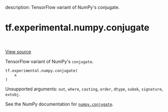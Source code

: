 description: TensorFlow variant of NumPy's conjugate.

<div itemscope itemtype="http://developers.google.com/ReferenceObject">
<meta itemprop="name" content="tf.experimental.numpy.conjugate" />
<meta itemprop="path" content="Stable" />
</div>

# tf.experimental.numpy.conjugate

<!-- Insert buttons and diff -->

<table class="tfo-notebook-buttons tfo-api nocontent" align="left">

</table>

<a target="_blank" href="/code/stable/tensorflow/python/ops/numpy_ops/np_math_ops.py">View source</a>



TensorFlow variant of NumPy's `conjugate`.

<pre class="devsite-click-to-copy prettyprint lang-py tfo-signature-link">
<code>tf.experimental.numpy.conjugate(
    x
)
</code></pre>



<!-- Placeholder for "Used in" -->

Unsupported arguments: `out`, `where`, `casting`, `order`, `dtype`, `subok`, `signature`, `extobj`.

See the NumPy documentation for [`numpy.conjugate`](https://numpy.org/doc/1.16/reference/generated/numpy.conj.html).